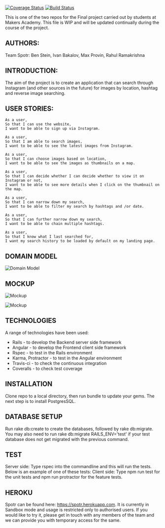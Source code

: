 [![Coverage Status](https://coveralls.io/repos/github/rahulrama/Brim_final/badge.svg?branch=master)](https://coveralls.io/github/rahulrama/Brim_final?branch=master)  [![Build Status](https://travis-ci.org/rahulrama/Brim_final.svg?branch=master)](https://travis-ci.org/rahulrama/Brim_final)


This is one of the two repos for the Final project carried out by students at Makers Academy.
This file is WIP and will be updated continually during the course of the project.

AUTHORS:
-------

Team Spotr: Ben Stein, Ivan Bakalov, Max Provin, Rahul Ramakrishna

INTRODUCTION:
------------

The aim of the project is to create an application that can search through Instagram (and other sources in the future) for images by location, hashtag and reverse image searching.

USER STORIES:
------------

```
As a user,
So that I can use the website,
I want to be able to sign up via Instagram.

As a user,
So that I am able to search images,
I want to be able to see the latest images from Instagram.

As a user,
So that I can choose images based on location,
I want to be able to see the images as thumbnails on a map.

As a user,
So that I can decide whether I can decide whether to view it on Instagram or not,
I want to be able to see more details when I click on the thumbnail on the map.

As a user,
So that I can narrow down my search,
I want to be able to filter my search by hashtags and /or date.

As a user,
So that I can further narrow down my search,
I want to be able to chain multiple hashtags.

As a user,
So that I know what I last searched for,
I want my search history to be loaded by default on my landing page.
```

DOMAIN MODEL
------------

![Domain Model](https://github.com/rahulrama/brimserver/blob/master/public/images/Brim.png)

MOCKUP
------

![Mockup](https://github.com/rahulrama/brimserver/blob/master/public/images/LandingPageMockup.png)

![Mockup](https://github.com/rahulrama/brimserver/blob/master/public/images/MapImageDetailMockup.png)


TECHNOLOGIES
------------

A range of technologies have been used:
- Rails - to develop the Backend server side framework
- Angular - to develop the Frontend client side framework
- Rspec - to test in the Rails environment
- Karma, Protractor - to test in the Angular environment
- Travis-ci - to check the continuous integration
- Coveralls - to check test coverage

INSTALLATION
------------

Clone repo to a local directory, then run bundle to update your gems. The next step is to install PostgresSQL.

DATABASE SETUP
--------------

Run rake db:create to create the databases, followed by rake db:migrate. You may also need to run rake db:migrate RAILS_ENV='test' if your test database does not get migrated with the previous command.

TEST
----

Server side: Type rspec into the commandline and this will run the tests. Below is an example of one of these tests:
Client side: Type npm run test for the unit tests and npm run protractor for the feature tests.

HEROKU
------

Spotr can be found here: https://spotr.herokuapp.com. It is currently in Sandbox mode and usage is restricted only to authorised users. If you would like to try it, please get in touch with any members of the team and we can provide you with temporary access for the same.

